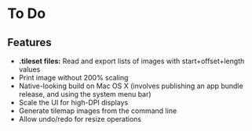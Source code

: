 # To Do

## Features

* **.tileset files:** Read and export lists of images with start+offset+length values
* Print image without 200% scaling
* Native-looking build on Mac OS X (involves publishing an app bundle release, and using the system menu bar)
* Scale the UI for high-DPI displays
* Generate tilemap images from the command line
* Allow undo/redo for resize operations
